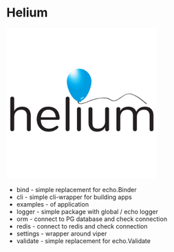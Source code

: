 # Helium

<img src="./.github/helium.jpg" width="350" alt="logo">

- bind - simple replacement for echo.Binder
- cli - simple cli-wrapper for building apps
- examples - of application
- logger - simple package with global / echo logger
- orm - connect to PG database and check connection
- redis - connect to redis and check connection
- settings - wrapper around viper
- validate - simple replacement for echo.Validate

